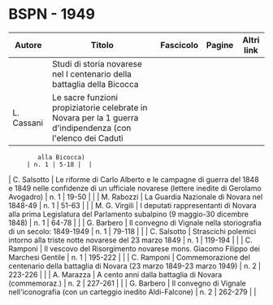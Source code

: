 # BSPN - 1949

| Autore     | Titolo                                                                                                      | Fascicolo | Pagine | Altri link |
|------------|-------------------------------------------------------------------------------------------------------------|-----------|--------|------------|
|            | Studi di storia novarese nel I centenario della battaglia della Bicocca                                     |           |        |            |
| L. Cassani | Le sacre funzioni propiziatorie celebrate in Novara per la 1 guerra d'indipendenza (con l'elenco dei Caduti 

            alla Bicocca)
         | n. 1 | 5-18 |  |

| C. Salsotto | Le riforme di Carlo Alberto e le campagne di guerra del 1848 e 1849 nelle confidenze di un ufficiale novarese (lettere inedite di Gerolamo Avogadro)
| n. 1 | 19-50 | |
| M. Rabozzi | La Guardia Nazionale di Novara nel 1848-49 | n. 1 | 51-63 | |
| M. G. Virgili | I deputati rappresentanti di Novara alla prima Legislatura del Parlamento subalpino (9 maggio-30 dicembre 1848)
| n. 1 | 64-78 | |
| G. Barbero | Il convegno di Vignale nella storiografia di un secolo: 1849-1949 | n. 1 | 79-118 | |
| C. Salsotto | Strascichi polemici intorno alla triste notte novarese del 23 marzo 1849 | n. 1 | 119-194 | |
| C. Ramponi | Il vescovo del Risorgimento novarese mons. Giacomo Filippo dei Marchesi Gentile | n. 1 | 195-222 | |
| C. Ramponi | Commemorazione del centenario della battaglia di Novara (23 marzo 1849-23 marzo 1949) | n. 2 | 223-226 | |
| A. Marazza | A cento anni dalla battaglia di Novara (commemoraz.) | n. 2 | 227-261 | |
| G. Barbero | Il convegno di Vignale nell'iconografia (con un carteggio inedito Aldi-Falcone) | n. 2 | 262-279 | |
